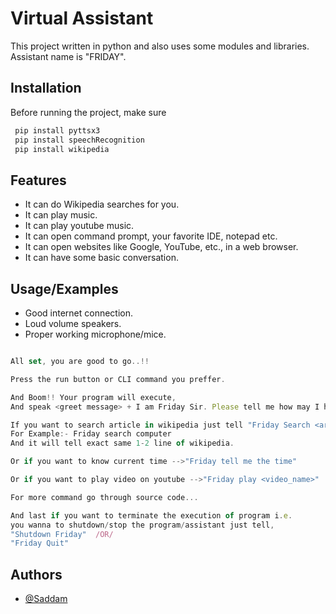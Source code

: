 
# Virtual Assistant
This project written in python and also uses some modules and libraries.
Assistant name is "FRIDAY".



## Installation

Before running the project, make sure

```bash
 pip install pyttsx3
 pip install speechRecognition
 pip install wikipedia
```
    
## Features

- It can do Wikipedia searches for you. 
- It can play music. 
- It can play youtube music. 
- It can open command prompt, your favorite IDE, notepad etc.
- It can open websites like Google, YouTube, etc., in a web browser. 
- It can have some basic conversation. 



## Usage/Examples

- Good internet connection.
- Loud volume speakers.
- Proper working microphone/mice.
```javascript

All set, you are good to go..!!

Press the run button or CLI command you preffer.

And Boom!! Your program will execute, 
And speak <greet message> + I am Friday Sir. Please tell me how may I help you.

If you want to search article in wikipedia just tell "Friday Search <artical_name>
For Example:- Friday search computer
And it will tell exact same 1-2 line of wikipedia.

Or if you want to know current time -->"Friday tell me the time"

Or if you want to play video on youtube -->"Friday play <video_name>"

For more command go through source code...

And last if you want to terminate the execution of program i.e.
you wanna to shutdown/stop the program/assistant just tell,
"Shutdown Friday"  /OR/ 
"Friday Quit"
```
 

## Authors

- [@Saddam](https://github.com/saddam-bhai)

